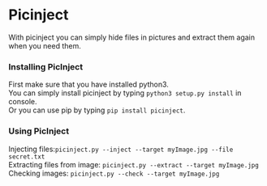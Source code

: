 # Picinject
With picinject you can simply hide files in pictures and extract them again when you need them.

### Installing PicInject
First make sure that you have installed python3.  
You can simply install picinject by typing ```python3 setup.py install``` in console.  
Or you can use pip by typing ```pip install picinject```.


### Using PicInject

Injecting files:```picinject.py --inject --target myImage.jpg --file secret.txt```  
Extracting files from image: ```picinject.py --extract --target myImage.jpg```  
Checking images: ```picinject.py --check --target myImage.jpg```
